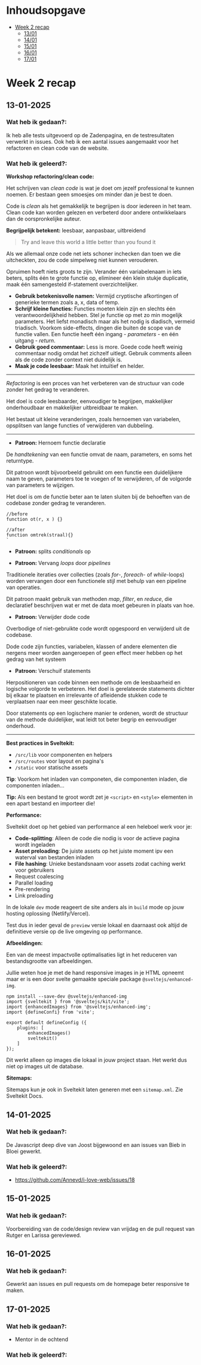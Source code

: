 # Inhoudsopgave

- [Week 2 recap](#week-2-recap)
  - [13/01](#13-01-2025)
  - [14/01](#14-01-2025)
  - [15/01](#15-01-2025)
  - [16/01](#16-01-2025)
  - [17/01](#17-01-2025)

# Week 2 recap

## 13-01-2025

### Wat heb ik gedaan?:

Ik heb alle tests uitgevoerd op de Zadenpagina, en de testresultaten verwerkt in issues. Ook heb ik een aantal issues aangemaakt voor het refactoren en clean code van de website.

### Wat heb ik geleerd?:

**Workshop refactoring/clean code:**

Het schrijven van _clean code_ is wat je doet om jezelf professional te kunnen noemen. Er bestaan geen smoesjes om minder dan je best te doen.

Code is _clean_ als het gemakkelijk te begrijpen is door iedereen in het team. Clean code kan worden gelezen en verbeterd door andere ontwikkelaars dan de oorspronkelijke auteur.

**Begrijpelijk betekent:** leesbaar, aanpasbaar, uitbreidend

> Try and leave this world a little better than you found it

Als we allemaal onze code net iets schoner inchecken dan toen we die uitcheckten, zou de code simpelweg niet kunnen verouderen.

Opruimen hoeft niets groots te zijn. Verander één variabelenaam in iets beters, splits één te grote functie op, elimineer één klein stukje duplicatie, maak één samengesteld if-statement overzichtelijker.

- **Gebruik betekenisvolle namen:** Vermijd cryptische afkortingen of generieke termen zoals a, x, data of temp.
- **Schrijf kleine functies:** Functies moeten klein zijn en slechts één verantwoordelijkheid hebben. Stel je functie op met zo min mogelijk parameters. Het liefst monadisch maar als het nodig is diadisch, vermeid triadisch. Voorkom side-effects, dingen die buiten de scope van de functie vallen. Een functie heeft één ingang - _parameters_ - en één uitgang - _return_.
- **Gebruik goed commentaar:** Less is more. Goede code heeft weinig commentaar nodig omdat het zichzelf uitlegt. Gebruik comments alleen als de code zonder context niet duidelijk is.
- **Maak je code leesbaar:** Maak het intuïtief en helder.

---

_Refactoring_ is een proces van het verbeteren van de structuur van code zonder het gedrag te veranderen. 

Het doel is code leesbaarder, eenvoudiger te begrijpen, makkelijker onderhoudbaar en makkelijker uitbreidbaar te maken.

Het bestaat uit kleine veranderingen, zoals hernoemen van variabelen, opsplitsen van lange functies of verwijderen van dubbeling.

---

- **Patroon:** Hernoem functie declaratie

De _handtekening_ van een functie omvat de naam, parameters, en soms het returntype.

Dit patroon wordt bijvoorbeeld gebruikt om een functie een duidelijkere naam te geven, parameters toe te voegen of te verwijderen, of de volgorde van parameters te wijzigen.

Het doel is om de functie beter aan te laten sluiten bij de behoeften van de codebase zonder gedrag te veranderen.

```JS
//before
function ot(r, x ) {}

//after
function omtrek(straal){}
`
```

- **Patroon:** splits _conditionals_ op

- **Patroon:** Vervang _loops_ door _pipelines_

Traditionele iteraties over collecties (zoals _for_-, _foreach_- of _while_-loops) worden vervangen door een functionele stijl met behulp van een pipeline van operaties.

Dit patroon maakt gebruik van methoden _map_, _filter_, en _reduce_, die declaratief beschrijven wat er met de data moet gebeuren in plaats van hoe.

- **Patroon:** Verwijder dode code

Overbodige of niet-gebruikte code wordt opgespoord en verwijderd uit de codebase.

Dode code zijn functies, variabelen, klassen of andere elementen die nergens meer worden aangeroepen of geen effect meer hebben op het gedrag van het systeem

- **Patroon:** Verschuif statements

Herpositioneren van code binnen een methode om de leesbaarheid en logische volgorde te verbeteren. Het doel is gerelateerde statements dichter bij elkaar te plaatsen en irrelevante of afleidende stukken code te verplaatsen naar een meer geschikte locatie.

Door statements op een logischere manier te ordenen, wordt de structuur van de methode duidelijker, wat leidt tot beter begrip en eenvoudiger onderhoud.


---

**Best practices in Sveltekit:**

- `/src/lib` voor componenten en helpers
- `/src/routes` voor layout en pagina's 
- `/static` voor statische assets

**Tip**: Voorkom het inladen van componeten, die componenten inladen, die componenten inladen...

**Tip:** Als een bestand te groot wordt zet je `<script>` en `<style>` elementen in een apart bestand en importeer die!

**Performance:**

Sveltekit doet op het gebied van performance al een heleboel werk voor je: 
- **Code-splitting**: Alleen de code die nodig is voor de actieve pagina wordt ingeladen
- **Asset preloading**: De juiste assets op het juiste moment ipv een waterval van bestanden inladen
- **File hashing**: Unieke bestandsnaam voor assets zodat caching werkt voor gebruikers
- Request coalescing
- Parallel loading
- Pre-rendering
- Link preloading

In de lokale `dev` mode reageert de site anders als in `build` mode op jouw hosting oplossing (Netlify/Vercel).

Test dus in ieder geval de `preview` versie lokaal en daarnaast ook altijd de definitieve versie op de live omgeving op performance.

**Afbeeldingen:**

Een van de meest impactvolle optimalisaties ligt in het reduceren van bestandsgrootte van afbeeldingen.

Jullie weten hoe je met de hand responsive images in je HTML opneemt maar er is een door svelte gemaakte speciale package `@sveltejs/enhanced-img`.

```JS
npm install --save-dev @sveltejs/enhanced-img
import {sveltekit } from '@sveltejs/kit/vite';
import {enhancedImages} from '@sveltejs/enhanced-img';
import {defineConfi} from 'vite';

export default defineConfig ({
    plugins: [
        enhancedImages()
        sveltekit()
    ]
});
```

Dit werkt alleen op images die lokaal in jouw project staan. Het werkt dus niet op images uit de database.

**Sitemaps:**

Sitemaps kun je ook in Sveltekit laten generen met een `sitemap.xml`. Zie Sveltekit Docs.

## 14-01-2025

### Wat heb ik gedaan?:

De Javascript deep dive van Joost bijgewoond en aan issues van Bieb in Bloei gewerkt.

### Wat heb ik geleerd?:

- https://github.com/Annevd/i-love-web/issues/18

## 15-01-2025

### Wat heb ik gedaan?:

Voorbereiding van de code/design review van vrijdag en de pull request van Rutger en Larissa gereviewed.

## 16-01-2025

### Wat heb ik gedaan?:

Gewerkt aan issues en pull requests om de homepage beter responsive te maken.

## 17-01-2025

### Wat heb ik gedaan?:

- Mentor in de ochtend

### Wat heb ik geleerd?:
